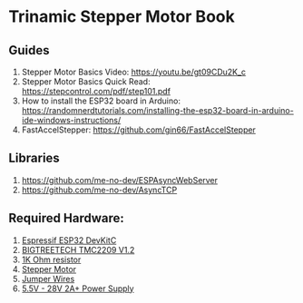 # Trinamic Stepper Motor Book

## Guides

1. Stepper Motor Basics Video: https://youtu.be/gt09CDu2K_c
2. Stepper Motor Basics Quick Read: https://stepcontrol.com/pdf/step101.pdf
3. How to install the ESP32 board in Arduino: https://randomnerdtutorials.com/installing-the-esp32-board-in-arduino-ide-windows-instructions/
4. FastAccelStepper: https://github.com/gin66/FastAccelStepper

## Libraries

1. https://github.com/me-no-dev/ESPAsyncWebServer
2. https://github.com/me-no-dev/AsyncTCP

## Required Hardware:

1. [Espressif ESP32 DevKitC](https://amzn.to/3TArFGy)
2. [BIGTREETECH TMC2209 V1.2](https://amzn.to/3UxdmUm)
3. [1K Ohm resistor](https://amzn.to/3ULL2xq)
4. [Stepper Motor](https://amzn.to/3Ab6S5v)
5. [Jumper Wires](https://amzn.to/3UNx3XV)
6. [5.5V - 28V 2A+ Power Supply](https://amzn.to/3tpupvO)
